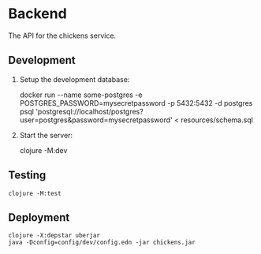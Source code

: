 # Backend

The API for the chickens service.

## Development

1) Setup the development database:

    docker run --name some-postgres -e POSTGRES_PASSWORD=mysecretpassword -p 5432:5432 -d postgres
    psql 'postgresql://localhost/postgres?user=postgres&password=mysecretpassword' < resources/schema.sql

2) Start the server:

    clojure -M:dev

## Testing

    clojure -M:test

## Deployment

    clojure -X:depstar uberjar
    java -Dconfig=config/dev/config.edn -jar chickens.jar
